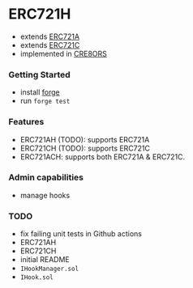 # ERC721H

- extends [ERC721A](https://www.azuki.com/erc721a)
- extends [ERC721C](https://github.com/limitbreakinc/creator-token-contracts)
- implemented in [CRE8ORS](https://twitter.com/Cre8orsNFT)

### Getting Started

- install [forge](https://mirror.xyz/crisgarner.eth/BhQzl33tthkJJ3Oh2ehAD_2FXGGlMupKlrUUcDk0ALA)
- run `forge test`

### Features

- ERC721AH (TODO): supports ERC721A
- ERC721CH (TODO): supports ERC721C
- ERC721ACH: supports both ERC721A & ERC721C.

### Admin capabilities

- manage hooks

### TODO

- fix failing unit tests in Github actions
- ERC721AH
- ERC721CH
- initial README
- `IHookManager.sol`
- `IHook.sol`

